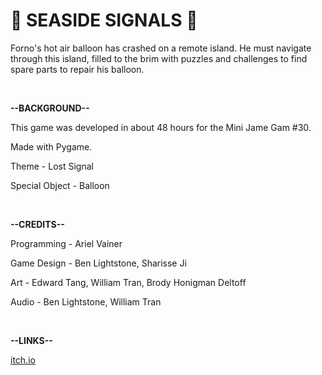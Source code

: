 # 🎈 SEASIDE SIGNALS 🎈

Forno's hot air balloon has crashed on a remote island. He must navigate through this island, filled to the brim with puzzles and challenges to find spare parts to repair his balloon.

<br/>

**--BACKGROUND--**

This game was developed in about 48 hours for the Mini Jame Gam #30.

Made with Pygame. 

Theme - Lost Signal

Special Object - Balloon

<br/>

**--CREDITS--**

Programming - Ariel Vainer

Game Design - Ben Lightstone, Sharisse Ji

Art - Edward Tang, William Tran, Brody Honigman Deltoff

Audio - Ben Lightstone, William Tran

<br/>

**--LINKS--**

[itch.io](https://arielvainer.itch.io/seaside-signals)
